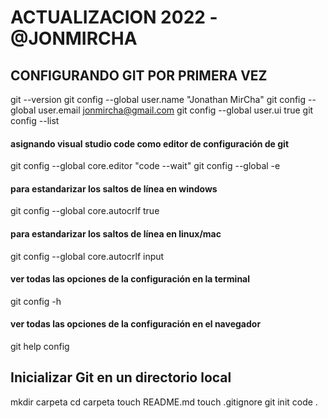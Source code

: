 # ACTUALIZACION 2022 - @JONMIRCHA

## CONFIGURANDO GIT POR PRIMERA VEZ 

git --version
git config --global user.name "Jonathan MirCha"
git config --global user.email jonmircha@gmail.com
git config --global user.ui true
git config --list
#### asignando visual studio code como editor de configuración de git
git config --global core.editor "code --wait"
git config --global -e
#### para estandarizar los saltos de línea en windows
git config --global core.autocrlf true
#### para estandarizar los saltos de línea en linux/mac
git config --global core.autocrlf input
#### ver todas las opciones de la configuración en la terminal
git config -h
#### ver todas las opciones de la configuración en el navegador
git help config

## Inicializar Git en un directorio local
mkdir carpeta
cd carpeta
touch README.md
touch .gitignore
git init
code .